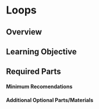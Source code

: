 # Loops

## Overview

## Learning Objective

## Required Parts

#### Minimum Recomendations

#### Additional Optional Parts/Materials